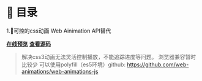 # :book: 目录

1.:book:可控的css动画 Web Ainimation API替代

[**在线预览**](https://pokerlife.github.io/rookie-practice/js-animations/web-animation-API/animation.html)
[**查看源码**](./web-animation-API/animation.html)

> 解决css3动画无法灵活控制播放，不能追踪进度等问题。
> 浏览器兼容暂时比较少 可以使用polyfill（es5环境）github: https://github.com/web-animations/web-animations-js

